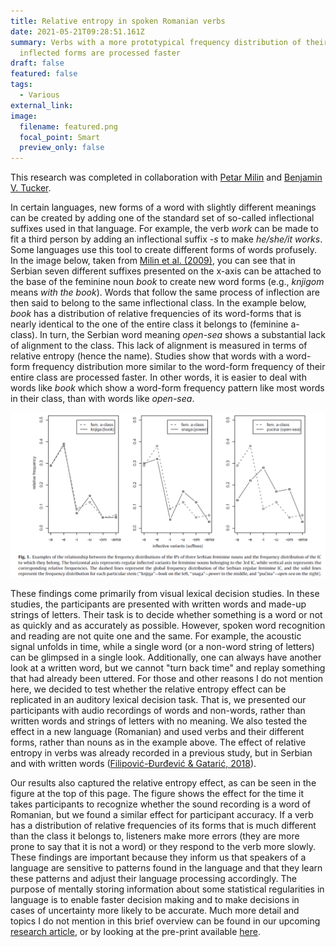 ```yaml
---
title: Relative entropy in spoken Romanian verbs
date: 2021-05-21T09:28:51.161Z
summary: Verbs with a more prototypical frequency distribution of their
  inflected forms are processed faster
draft: false
featured: false
tags:
  - Various
external_link:
image:
  filename: featured.png
  focal_point: Smart
  preview_only: false
---
```

This research was completed in collaboration with [Petar Milin](https://www.birmingham.ac.uk/staff/profiles/languages/milin-petar.aspx) and [Benjamin V. Tucker](https://sites.ualberta.ca/~bvtucker/index.html).

In certain languages, new forms of a word with slightly different meanings can be created by adding one of the standard set of so-called inflectional suffixes used in that language. For example, the verb *work* can be made to fit a third person by adding an inflectional suffix *\-s* to make *he/she/it works*. Some languages use this tool to create different forms of words profusely. In the image below, taken from [Milin et al. (2009)](https://www.sciencedirect.com/science/article/abs/pii/S0749596X08000831?casa_token=vPKibcyA1RwAAAAA:ajdcPyq1oeosF6HT2gW3zMJ4Vy8qLHiZs6D51p3ZlGx_00yHgpgplVmYHTmoV_S9RdoU5eKC-ss), you can see that in Serbian seven different suffixes presented on the x-axis can be attached to the base of the feminine noun *book* to create new word forms (e.g., *knjigom* means *with the book*). Words that follow the same process of inflection are then said to belong to the same inflectional class. In the example below, *book* has a distribution of relative frequencies of its word-forms that is nearly identical to the one of the entire class it belongs to (feminine a-class). In turn, the Serbian word meaning *open-sea* shows a substantial lack of alignment to the class. This lack of alignment is measured in terms of relative entropy (hence the name). Studies show that words with a word-form frequency distribution more similar to the word-form frequency of their entire class are processed faster. In other words, it is easier to deal with words like *book* which show a word-form frequency pattern like most words in their class, than with words like *open-sea*.

![](re.png)

These findings come primarily from visual lexical decision studies. In these studies, the participants are presented with written words and made-up strings of letters. Their task is to decide whether something is a word or not as quickly and as accurately as possible. However, spoken word recognition and reading are not quite one and the same. For example, the acoustic signal unfolds in time, while a single word (or a non-word string of letters) can be glimpsed in a single look. Additionally, one can always have another look at a written word, but we cannot "turn back time" and replay something that had already been uttered. For those and other reasons I do not mention here, we decided to test whether the relative entropy effect can be replicated in an auditory lexical decision task. That is, we presented our participants with audio recordings of words and non-words, rather than written words and strings of letters with no meaning. We also tested the effect in a new language (Romanian) and used verbs and their different forms, rather than nouns as in the example above. The effect of relative entropy in verbs was already recorded in a previous study, but in Serbian and with written words ([Filipović-Đurđević & Gatarić, 2018](http://scindeks.ceon.rs/article.aspx?query=ARTAU%26and%26isidora%2bgataric&page=0&sort=1&stype=0&backurl=%2fSearchResults.aspx%3fquery%3dARTAU%2526and%2526isidora%252bgataric%26page%3d0%26sort%3d1%26stype%3d0%26lang%3den&lang=en)).

Our results also captured the relative entropy effect, as can be seen in the figure at the top of this page. The figure shows the effect for the time it takes participants to recognize whether the sound recording is a word of Romanian, but we found a similar effect for participant accuracy. If a verb has a distribution of relative frequencies of its forms that is much different than the class it belongs to, listeners make more errors (they are more prone to say that it is not a word) or they respond to the verb more slowly. These findings are important because they inform us that speakers of a language are sensitive to patterns found in the language and that they learn these patterns and adjust their language processing accordingly. The purpose of mentally storing information about some statistical regularities in language is to enable faster decision making and to make decisions in cases of uncertainty more likely to be accurate. Much more detail and topics I do not mention in this brief overview can be found in our upcoming [research article](https://benjamins.com/catalog/ml.20010.nen), or by looking at the pre-print available [here](https://psyarxiv.com/fb6p9/).
